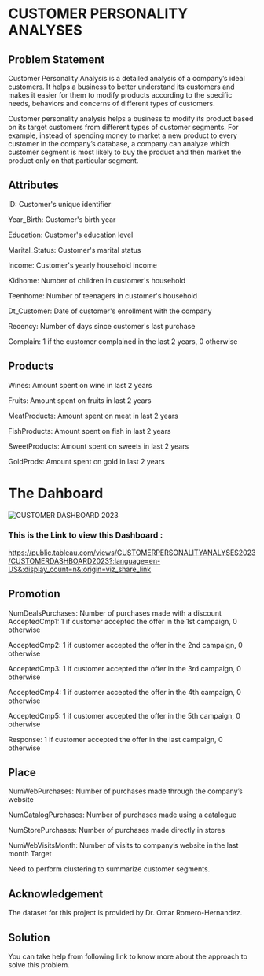 # CUSTOMER PERSONALITY ANALYSES

## Problem Statement
Customer Personality Analysis is a detailed analysis of a company’s ideal customers. It helps a business to better understand its customers and makes it easier for them to modify products according to the specific needs, behaviors and concerns of different types of customers.

Customer personality analysis helps a business to modify its product based on its target customers from different types of customer segments. For example, instead of spending money to market a new product to every customer in the company’s database, a company can analyze which customer segment is most likely to buy the product and then market the product only on that particular segment.

## Attributes
ID: Customer's unique identifier

Year_Birth: Customer's birth year

Education: Customer's education level

Marital_Status: Customer's marital status

Income: Customer's yearly household income

Kidhome: Number of children in customer's household

Teenhome: Number of teenagers in customer's household

Dt_Customer: Date of customer's enrollment with the company

Recency: Number of days since customer's last purchase

Complain: 1 if the customer complained in the last 2 years, 0 otherwise

## Products
Wines: Amount spent on wine in last 2 years

Fruits: Amount spent on fruits in last 2 years

MeatProducts: Amount spent on meat in last 2 years

FishProducts: Amount spent on fish in last 2 years

SweetProducts: Amount spent on sweets in last 2 years

GoldProds: Amount spent on gold in last 2 years

# The Dahboard 
![CUSTOMER DASHBOARD 2023](https://github.com/Sezo-code/Tableau-Project/assets/69414657/66001d75-bea1-4cad-918f-0a9959815078)
### This is the Link to view this Dashboard :
https://public.tableau.com/views/CUSTOMERPERSONALITYANALYSES2023/CUSTOMERDASHBOARD2023?:language=en-US&:display_count=n&:origin=viz_share_link

## Promotion
NumDealsPurchases: Number of purchases made with a discount
AcceptedCmp1: 1 if customer accepted the offer in the 1st campaign, 0 otherwise

AcceptedCmp2: 1 if customer accepted the offer in the 2nd campaign, 0 otherwise

AcceptedCmp3: 1 if customer accepted the offer in the 3rd campaign, 0 otherwise

AcceptedCmp4: 1 if customer accepted the offer in the 4th campaign, 0 otherwise

AcceptedCmp5: 1 if customer accepted the offer in the 5th campaign, 0 otherwise

Response: 1 if customer accepted the offer in the last campaign, 0 otherwise

## Place
NumWebPurchases: Number of purchases made through the company’s website

NumCatalogPurchases: Number of purchases made using a catalogue

NumStorePurchases: Number of purchases made directly in stores

NumWebVisitsMonth: Number of visits to company’s website in the last month Target

Need to perform clustering to summarize customer segments.

## Acknowledgement
The dataset for this project is provided by Dr. Omar Romero-Hernandez.

## Solution
You can take help from following link to know more about the approach to solve this problem.

